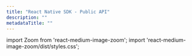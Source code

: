 ```yaml
---
title: "React Native SDK - Public API"
description: ""
metadataTitle: ""
---
```


import Zoom from 'react-medium-image-zoom';
import 'react-medium-image-zoom/dist/styles.css';
